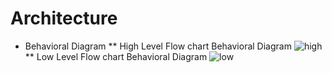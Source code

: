 # Architecture
* Behavioral Diagram
** High Level Flow chart Behavioral Diagram
![high](https://user-images.githubusercontent.com/85895650/157006887-8967c43b-fb41-4e2c-a973-370e97d7284a.png)
** Low Level Flow chart Behavioral Diagram
![low](https://user-images.githubusercontent.com/85895650/157006902-542e9a9e-866e-4bf9-9d9a-a5055846d070.png)





